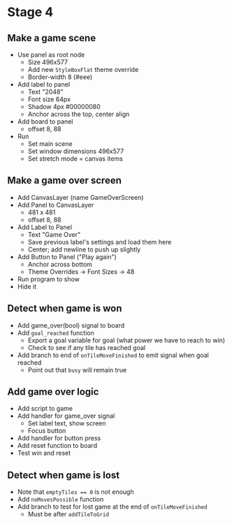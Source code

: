 # Stage 4

## Make a game scene
- Use panel as root node
  + Size 496x577
  + Add new `StyleBoxFlat` theme override
  + Border-width 8 (#eee)
- Add label to panel
  + Text "2048"
  + Font size 64px
  + Shadow 4px #00000080
  + Anchor across the top, center align
- Add board to panel
  + offset 8, 88
- Run
  + Set main scene
  + Set window dimensions 496x577
  + Set stretch mode = canvas items

## Make a game over screen
- Add CanvasLayer (name GameOverScreen)
- Add Panel to CanvasLayer
  + 481 x 481
  + offset 8, 88
- Add Label to Panel
  + Text "Game Over"
  + Save previous label's settings and load them here
  + Center; add newline to push up slightly
- Add Button to Panel ("Play again")
  + Anchor across bottom
  + Theme Overrides -> Font Sizes -> 48
- Run program to show
- Hide it

## Detect when game is won
- Add game_over(bool) signal to board
- Add `goal_reached` function
  + Export a goal variable for goal (what power we have to reach to win)
  + Check to see if any tile has reached goal
- Add branch to end of `onTileMoveFinished` to emit signal when goal reached
  + Point out that `busy` will remain true

## Add game over logic
- Add script to game
- Add handler for game_over signal
  + Set label text, show screen
  + Focus button
- Add handler for button press
- Add reset function to board
- Test win and reset

## Detect when game is lost
- Note that `emptyTiles == 0` is not enough
- Add `noMovesPossible` function
- Add branch to test for lost game at the end of `onTileMoveFinished`
  + Must be after `addTileToGrid`
